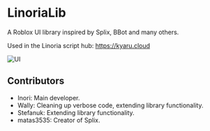 # LinoriaLib
A Roblox UI library inspired by Splix, BBot and many others.

Used in the Linoria script hub: https://kyaru.cloud

![UI](https://i.imgur.com/qs0Hqc6.png)

## Contributors
- Inori: Main developer.
- Wally: Cleaning up verbose code, extending library functionality.
- Stefanuk: Extending library functionality.
- matas3535: Creator of Splix.